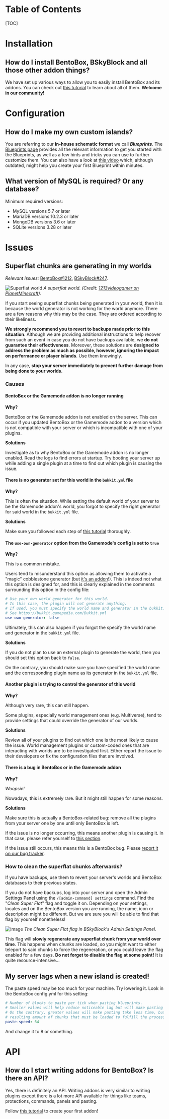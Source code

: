 # Table of Contents

[TOC]

# Installation

## How do I install BentoBox, BSkyBlock and all those other addon things?

We have set up various ways to allow you to easily install BentoBox and its addons.
You can check out [this tutorial](BentoBox/Install-Bentobox.md) to learn about all of them.
**Welcome in our community!**

# Configuration

## How do I make my own custom islands?

You are referring to our **in-house schematic format** we call **_Blueprints_**.
The [Blueprints page](BentoBox/Blueprints.md) provides all the relevant information to get you started with the Blueprints, as well as a few hints and tricks you can use to further customize them.
You can also have a look at [this video](https://youtu.be/4gvaG89uxAs) which, although outdated, might help you create your first Blueprint within minutes.

## What version of MySQL is required? Or any database?

Minimum required versions:

* MySQL versions 5.7 or later
* MariaDB versions 10.2.3 or later
* MongoDB versions 3.6 or later
* SQLite versions 3.28 or later

# Issues

## Superflat chunks are generating in my worlds

*Relevant issues:*
[BentoBox#1212](https://github.com/BentoBoxWorld/BentoBox/issues/1232),
[BSkyBlock#247](https://github.com/BentoBoxWorld/BSkyBlock/issues/247).

![Superflat world](https://static.planetminecraft.com/files/resource_media/screenshot/1215/2012-04-15_205556_2000620.jpg)
*A superflat world. (Credit: [1213videogamer on PlanetMinecraft](https://www.planetminecraft.com/member/1213videogamer/)).*

If you start seeing superflat chunks being generated in your world, then it is because the world generator is not working for the world anymore.
There are a few reasons why this may be the case. They are ordered according to their likeliness.

**We strongly recommend you to revert to backups made prior to this situation**.
Although we are providing additional instructions to help recover from such an event in case you do not have backups available, we **do not guarantee their effectiveness**.
Moreover, these solutions are **designed to address the problem as much as possible, however, ignoring the impact on performance or player islands**.
Use them knowingly.

In any case, **stop your server immediately to prevent further damage from being done to your worlds**. 

### Causes

#### BentoBox or the Gamemode addon is no longer running

**Why?**

BentoBox or the Gamemode addon is not enabled on the server.
This can occur if you updated BentoBox or the Gamemode addon to a version which is not compatible with your server or which is incompatible with one of your plugins.

**Solutions**

Investigate as to why BentoBox or the Gamemode addon is no longer enabled.
Read the logs to find errors at startup.
Try booting your server up while adding a single plugin at a time to find out which plugin is causing the issue.

#### There is no generator set for this world in the `bukkit.yml` file

**Why?**

This is often the situation.
While setting the default world of your server to be the Gamemode addon's world, you forgot to specify the right generator for said world in the `bukkit.yml` file.

**Solutions**

Make sure you followed each step of [this tutorial](BentoBox/Set-a-BentoBox-world-as-the-server-default-world.md) thoroughly.

#### The `use-own-generator` option from the Gamemode's config is set to `true`

**Why?**

This is a common mistake.

Users tend to misunderstand this option as allowing them to activate a "magic" cobblestone generator (but [it's an addon](addons/MagicCobblestoneGenerator/index.md)!).
This is indeed not what this option is designed for, and this is clearly explained in the comments surrounding this option in the config file:

```yaml
# Use your own world generator for this world.
# In this case, the plugin will not generate anything.
# If used, you must specify the world name and generator in the bukkit.yml file.
# See https://bukkit.gamepedia.com/Bukkit.yml
use-own-generator: false
```

Ultimately, this can also happen if you forgot the specify the world name and generator in the `bukkit.yml` file.

**Solutions**

If you do not plan to use an external plugin to generate the world, then you should set this option back to `false`.

On the contrary, you should make sure you have specified the world name and the corresponding plugin name as its generator in the `bukkit.yml` file.

#### Another plugin is trying to control the generator of this world

**Why?**

Although very rare, this can still happen.

Some plugins, especially world management ones (e.g. Multiverse), tend to provide settings that could override the generator of our worlds.

**Solutions**

Review all of your plugins to find out which one is the most likely to cause the issue.
World management plugins or custom-coded ones that are interacting with worlds are to be investigated first.
Either report the issue to their developers or fix the configuration files that are involved.  

#### There is a bug in BentoBox or in the Gamemode addon

**Why?**

*Woopsie!*

Nowadays, this is extremely rare.
But it might still happen for some reasons.

**Solutions**

Make sure this is actually a BentoBox-related bug: remove all the plugins from your server one by one until only BentoBox is left.

If the issue is no longer occurring, this means another plugin is causing it.
In that case, please refer yourself to [this section](https://bentobox-world.readthedocs.io/en/latest/FAQ/#another-plugin-is-trying-to-control-the-generator-of-this-world).

If the issue still occurs, this means this is a BentoBox bug.
Please [report it on our bug tracker](https://github.com/BentoBoxWorld/BentoBox/issues).

### How to clean the superflat chunks afterwards?

If you have backups, use them to revert your server's worlds and BentoBox databases to their previous states.

If you do not have backups, log into your server and open the Admin Settings Panel using the `/[admin-command] settings` command.
Find the "*Clean Super Flat*" flag and toggle it on.
Depending on your settings, locales and on the BentoBox version you are running, the name, icon or description might be different.
But we are sure you will be able to find that flag by yourself nonetheless!

![image](https://user-images.githubusercontent.com/20014332/77770414-8256c380-7045-11ea-8ab6-8efe31d6fb87.png)
*The Clean Super Flat flag in BSkyBlock's Admin Settings Panel*.

This flag will **slowly regenerate any superflat chunk from your world over time**.
This happens when chunks are loaded, so you might want to either teleport to said chunks to force the regeneration, or you could leave the flag enabled for a few days.
**Do not forget to disable the flag at some point!**
It is quite resource-intensive...

## My server lags when a new island is created!
The paste speed may be too much for your machine. Try lowering it. Look in the BentoBox config.yml for this setting:
```yaml
# Number of blocks to paste per tick when pasting blueprints.
# Smaller values will help reduce noticeable lag but will make pasting take slightly longer.
# On the contrary, greater values will make pasting take less time, but this benefit is quickly severely impacted by the
# resulting amount of chunks that must be loaded to fulfill the process, which often causes the server to hang out.
paste-speed: 64
```
And change it to 8 or something.

# API

## How do I start writing addons for BentoBox? Is there an API?

Yes, there is definitely an API.
Writing addons is very similar to writing plugins except there is a lot more API available for things like teams, protections, commands, panels and pasting.

Follow [this tutorial](Tutorials/api/Create-an-addon.md) to create your first addon!